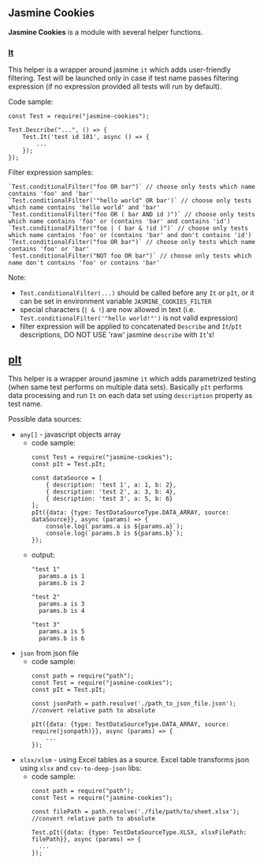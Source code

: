 ## Jasmine Cookies

**Jasmine Cookies** is a module with several helper functions.

### [It](./lib/it.ts)

This helper is a wrapper around jasmine `it` which adds user-friendly filtering. Test will be launched only in case if test name passes filtering expression (if no expression provided all tests will run by default).

Code sample:
```
const Test = require("jasmine-cookies");

Test.Describe("...", () => {
    Test.It('test id 101', async () => {
        ...
    });
});
```



Filter expression samples:
```
`Test.conditionalFilter("foo OR bar")` // choose only tests which name contains 'foo' and 'bar'
`Test.conditionalFilter('"hello world" OR bar')` // choose only tests which name contains 'hello world' and 'bar'
`Test.conditionalFilter("foo OR ( bar AND id )")` // choose only tests which name contains 'foo' or (contains 'bar' and contains 'id')
`Test.conditionalFilter("foo | ( bar & !id )")` // choose only tests which name contains 'foo' or (contains 'bar' and don't contains 'id')
`Test.conditionalFilter("foo OR bar")` // choose only tests which name contains 'foo' or 'bar'
`Test.conditionalFilter("NOT foo OR bar")` // choose only tests which name don't contains 'foo' or contains 'bar'
```
Note:
 - `Test.conditionalFilter(...)` should be called before any `It` or `pIt`, or it can be set in environment variable `JASMINE_COOKIES_FILTER`
 - special characters (`| & !`) are now allowed in text (i.e. `Test.conditionalFilter('"hello world!"')` is not valid expression)
 - filter expression will be applied to concatenated `Describe` and `It`/`pIt` descriptions, DO NOT USE 'raw' jasmine `describe` with `It`'s!

## [pIt](./lib/pIt.ts)

This helper is a wrapper around jasmine `it` which adds parametrized testing (when same test performs on multiple data sets). Basically `pIt` performs data processing and run `It` on each data set using `description` property as test name.

Possible data sources:
  * `any[]` - javascript objects array
    * code sample:
      ```
      const Test = require("jasmine-cookies");
      const pIt = Test.pIt;

      const dataSource = [
          { description: 'test 1', a: 1, b: 2},
          { description: 'test 2', a: 3, b: 4},
          { description: 'test 3', a: 5, b: 6}
      ];
      pIt({data: {type: TestDataSourceType.DATA_ARRAY, source: dataSource}}, async (params) => {
          console.log(`params.a is ${params.a}`);
          console.log(`params.b is ${params.b}`);
      });
      ```
    * output:
      ```
      "test 1"
        params.a is 1
        params.b is 2

      "test 2"
        params.a is 3
        params.b is 4

      "test 3"
        params.a is 5
        params.b is 6
      ```
  * `json` from json file
    * code sample:
      ```
      const path = require("path");
      const Test = require("jasmine-cookies");
      const pIt = Test.pIt;

      const jsonPath = path.resolve('./path_to_json_file.json'); //convert relative path to absolute

      pIt({data: {type: TestDataSourceType.DATA_ARRAY, source: require(jsonpath)}}, async (params) => {
          ...
      });
      ```
  * `xlsx/xlsm` - using Excel tables as a source. Excel table transforms json using `xlsx` and `csv-to-deep-json` libs:
    * code sample:
      ```
      const path = require("path");
      const Test = require("jasmine-cookies");

      const filePath = path.resolve('./file/path/to/sheet.xlsx'); //convert relative path to absolute

      Test.pIt({data: {type: TestDataSourceType.XLSX, xlsxFilePath: filePath}}, async (params) => {
        ...
      });
      ```
